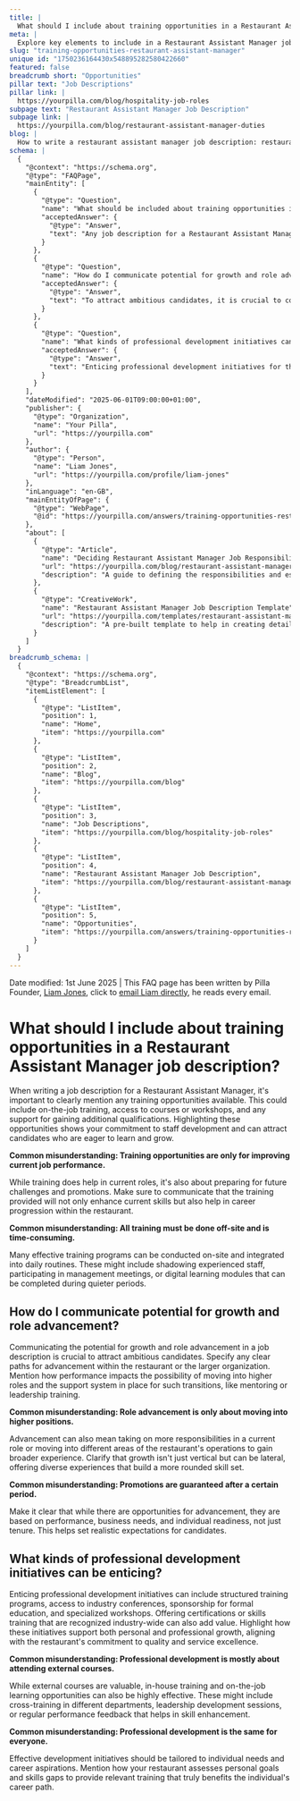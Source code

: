 ```yaml
---
title: |
  What should I include about training opportunities in a Restaurant Assistant Manager job description?
meta: |
  Explore key elements to include in a Restaurant Assistant Manager job description, focusing on training opportunities, growth potential, and professional development.
slug: "training-opportunities-restaurant-assistant-manager"
unique id: "1750236164430x548895282580422660"
featured: false
breadcrumb short: "Opportunities"
pillar text: "Job Descriptions"
pillar link: |
  https://yourpilla.com/blog/hospitality-job-roles
subpage text: "Restaurant Assistant Manager Job Description"
subpage link: |
  https://yourpilla.com/blog/restaurant-assistant-manager-duties
blog: |
  How to write a restaurant assistant manager job description: restaurant assistant manager job description template included.
schema: |
  {
    "@context": "https://schema.org",
    "@type": "FAQPage",
    "mainEntity": [
      {
        "@type": "Question",
        "name": "What should be included about training opportunities in a Restaurant Assistant Manager job description?",
        "acceptedAnswer": {
          "@type": "Answer",
          "text": "Any job description for a Restaurant Assistant Manager should clearly outline available training opportunities. These might include on-site job training, access to external courses, and workshops that support professional growth and qualification attainment. Emphasise that these opportunities are designed not just for current role enhancement, but also for preparing for future career challenges and promotion opportunities."
        }
      },
      {
        "@type": "Question",
        "name": "How do I communicate potential for growth and role advancement in a Restaurant Assistant Manager job description?",
        "acceptedAnswer": {
          "@type": "Answer",
          "text": "To attract ambitious candidates, it is crucial to communicate clear pathways for career advancement within your restaurant or broader organisation. Highlight how performance and readiness can lead to higher roles, and mention support systems like mentoring or leadership training. Ensure the job description presents growth as both vertical and lateral, offering opportunities to gain diverse experiences."
        }
      },
      {
        "@type": "Question",
        "name": "What kinds of professional development initiatives can be enticing in the hospitality industry?",
        "acceptedAnswer": {
          "@type": "Answer",
          "text": "Enticing professional development initiatives for the hospitality industry can include structured training programs, access to industry conferences, formal education sponsorships, and industry-recognised certification opportunities. Highlight how these initiatives support both personal and professional growth, tying them back to your restaurant’s commitment to quality and service excellence. Ensure to convey that professional development offerings are adapted to individual career goals and skills requirements."
        }
      }
    ],
    "dateModified": "2025-06-01T09:00:00+01:00",
    "publisher": {
      "@type": "Organization",
      "name": "Your Pilla",
      "url": "https://yourpilla.com"
    },
    "author": {
      "@type": "Person",
      "name": "Liam Jones",
      "url": "https://yourpilla.com/profile/liam-jones"
    },
    "inLanguage": "en-GB",
    "mainEntityOfPage": {
      "@type": "WebPage",
      "@id": "https://yourpilla.com/answers/training-opportunities-restaurant-assistant-manager"
    },
    "about": [
      {
        "@type": "Article",
        "name": "Deciding Restaurant Assistant Manager Job Responsibilities and Skills",
        "url": "https://yourpilla.com/blog/restaurant-assistant-manager-duties",
        "description": "A guide to defining the responsibilities and essential skills required for a Restaurant Assistant Manager position."
      },
      {
        "@type": "CreativeWork",
        "name": "Restaurant Assistant Manager Job Description Template",
        "url": "https://yourpilla.com/templates/restaurant-assistant-manager-job-description",
        "description": "A pre-built template to help in creating detailed and effective job descriptions for the position of Restaurant Assistant Manager."
      }
    ]
  }
breadcrumb_schema: |
  {
    "@context": "https://schema.org",
    "@type": "BreadcrumbList",
    "itemListElement": [
      {
        "@type": "ListItem",
        "position": 1,
        "name": "Home",
        "item": "https://yourpilla.com"
      },
      {
        "@type": "ListItem",
        "position": 2,
        "name": "Blog",
        "item": "https://yourpilla.com/blog"
      },
      {
        "@type": "ListItem",
        "position": 3,
        "name": "Job Descriptions",
        "item": "https://yourpilla.com/blog/hospitality-job-roles"
      },
      {
        "@type": "ListItem",
        "position": 4,
        "name": "Restaurant Assistant Manager Job Description",
        "item": "https://yourpilla.com/blog/restaurant-assistant-manager-duties"
      },
      {
        "@type": "ListItem",
        "position": 5,
        "name": "Opportunities",
        "item": "https://yourpilla.com/answers/training-opportunities-restaurant-assistant-manager"
      }
    ]
  }
---
```


Date modified: 1st June 2025 | This FAQ page has been written by Pilla Founder, [Liam Jones](https://yourpilla.com/profile/liam-jones), click to [email Liam directly](https://mailto:liam@yourpilla.com), he reads every email.

# What should I include about training opportunities in a Restaurant Assistant Manager job description?

When writing a job description for a Restaurant Assistant Manager, it's important to clearly mention any training opportunities available. This could include on-the-job training, access to courses or workshops, and any support for gaining additional qualifications. Highlighting these opportunities shows your commitment to staff development and can attract candidates who are eager to learn and grow.

**Common misunderstanding: Training opportunities are only for improving current job performance.**

While training does help in current roles, it's also about preparing for future challenges and promotions. Make sure to communicate that the training provided will not only enhance current skills but also help in career progression within the restaurant.

**Common misunderstanding: All training must be done off-site and is time-consuming.**

Many effective training programs can be conducted on-site and integrated into daily routines. These might include shadowing experienced staff, participating in management meetings, or digital learning modules that can be completed during quieter periods.

## How do I communicate potential for growth and role advancement?

Communicating the potential for growth and role advancement in a job description is crucial to attract ambitious candidates. Specify any clear paths for advancement within the restaurant or the larger organization. Mention how performance impacts the possibility of moving into higher roles and the support system in place for such transitions, like mentoring or leadership training.

**Common misunderstanding: Role advancement is only about moving into higher positions.**

Advancement can also mean taking on more responsibilities in a current role or moving into different areas of the restaurant's operations to gain broader experience. Clarify that growth isn't just vertical but can be lateral, offering diverse experiences that build a more rounded skill set.

**Common misunderstanding: Promotions are guaranteed after a certain period.**

Make it clear that while there are opportunities for advancement, they are based on performance, business needs, and individual readiness, not just tenure. This helps set realistic expectations for candidates.

## What kinds of professional development initiatives can be enticing?

Enticing professional development initiatives can include structured training programs, access to industry conferences, sponsorship for formal education, and specialized workshops. Offering certifications or skills training that are recognized industry-wide can also add value. Highlight how these initiatives support both personal and professional growth, aligning with the restaurant's commitment to quality and service excellence.

**Common misunderstanding: Professional development is mostly about attending external courses.**

While external courses are valuable, in-house training and on-the-job learning opportunities can also be highly effective. These might include cross-training in different departments, leadership development sessions, or regular performance feedback that helps in skill enhancement.

**Common misunderstanding: Professional development is the same for everyone.**

Effective development initiatives should be tailored to individual needs and career aspirations. Mention how your restaurant assesses personal goals and skills gaps to provide relevant training that truly benefits the individual's career path.